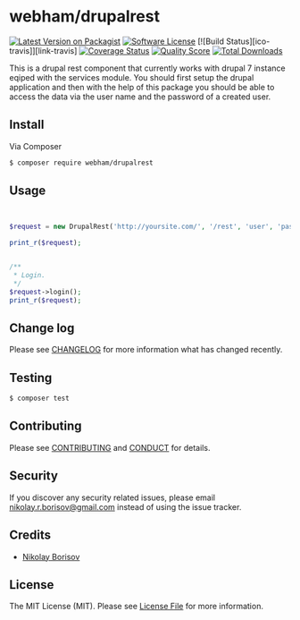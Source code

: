 # webham/drupalrest

[![Latest Version on Packagist][ico-version]][link-packagist]
[![Software License][ico-license]](LICENSE.md)
[![Build Status][ico-travis]][link-travis]
[![Coverage Status][ico-scrutinizer]][link-scrutinizer]
[![Quality Score][ico-code-quality]][link-code-quality]
[![Total Downloads][ico-downloads]][link-downloads]

This is a drupal rest component that currently works with drupal 7 instance eqiped with the services module. You should first setup
the drupal application and then with the help of this package you should be able to access the data via the user name and the password
of a created user.

## Install

Via Composer

``` bash
$ composer require webham/drupalrest
```

## Usage

``` php


$request = new DrupalRest('http://yoursite.com/', '/rest', 'user', 'pass', 0);

print_r($request);


/**
 * Login.
 */
$request->login();
print_r($request);


```

## Change log

Please see [CHANGELOG](CHANGELOG.md) for more information what has changed recently.

## Testing

``` bash
$ composer test
```

## Contributing

Please see [CONTRIBUTING](CONTRIBUTING.md) and [CONDUCT](CONDUCT.md) for details.

## Security

If you discover any security related issues, please email nikolay.r.borisov@gmail.com instead of using the issue tracker.

## Credits

- [Nikolay Borisov][link-author]

## License

The MIT License (MIT). Please see [License File](LICENSE.md) for more information.

[ico-version]: https://img.shields.io/packagist/v/:vendor/:package_name.svg?style=flat-square
[ico-license]: https://img.shields.io/badge/license-MIT-brightgreen.svg?style=flat-square
[ico-scrutinizer]: https://img.shields.io/scrutinizer/coverage/g/:vendor/:package_name.svg?style=flat-square
[ico-code-quality]: https://img.shields.io/scrutinizer/g/:vendor/:package_name.svg?style=flat-square
[ico-downloads]: https://img.shields.io/packagist/dt/:vendor/:package_name.svg?style=flat-square

[link-packagist]: https://packagist.org/packages/:vendor/:package_name
[link-scrutinizer]: https://scrutinizer-ci.com/g/flesheater/drupal_rest_server_class/code-structure
[link-code-quality]: https://scrutinizer-ci.com/g/flesheater/drupal_rest_server_class
[link-downloads]: https://packagist.org/packages/:vendor/:package_name
[link-author]: https://github.com/flesheater
[link-contributors]: ../../contributors